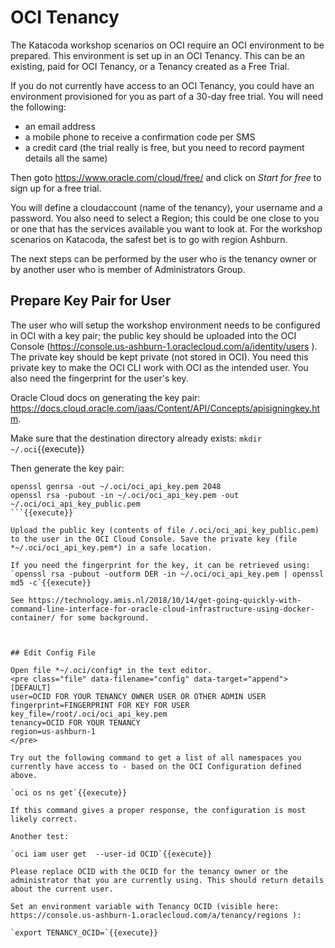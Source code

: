 # OCI Tenancy

The Katacoda workshop scenarios on OCI require an OCI environment to be prepared. This environment is set up in an OCI Tenancy. This can be an existing, paid for OCI Tenancy, or a Tenancy created as a Free Trial.

If you do not currently have access to an OCI Tenancy, you could have an environment provisioned for you as part of a 30-day free trial. You will need the following:

* an email address
* a mobile phone to receive a confirmation code per SMS
* a credit card (the trial really is free, but you need to record payment details all the same)

Then goto https://www.oracle.com/cloud/free/ and click on *Start for free* to sign up for a free trial.

You will define a cloudaccount (name of the tenancy), your username and a password. You also need to select a Region; this could be one close to you or one that has the services available you want to look at. For the workshop scenarios on Katacoda, the safest bet is to go with region Ashburn.

The next steps can be performed by the user who is the tenancy owner or by another user who is member of Administrators Group.

## Prepare Key Pair for User

The user who will setup the workshop environment needs to be configured in OCI with a key pair; the public key should be uploaded into the OCI Console (https://console.us-ashburn-1.oraclecloud.com/a/identity/users ). The private key should be kept private (not stored in OCI). You need this private key to make the OCI CLI work with OCI as the intended user. You also need the fingerprint for the user's key.

Oracle Cloud docs on generating the key pair: https://docs.cloud.oracle.com/iaas/Content/API/Concepts/apisigningkey.htm.

Make sure that the destination directory already exists:
`mkdir ~/.oci`{{execute}}

Then generate the key pair:

```
openssl genrsa -out ~/.oci/oci_api_key.pem 2048
openssl rsa -pubout -in ~/.oci/oci_api_key.pem -out ~/.oci/oci_api_key_public.pem
```{{execute}}

Upload the public key (contents of file /.oci/oci_api_key_public.pem) to the user in the OCI Cloud Console. Save the private key (file *~/.oci/oci_api_key.pem*) in a safe location.

If you need the fingerprint for the key, it can be retrieved using:
`openssl rsa -pubout -outform DER -in ~/.oci/oci_api_key.pem | openssl md5 -c`{{execute}}

See https://technology.amis.nl/2018/10/14/get-going-quickly-with-command-line-interface-for-oracle-cloud-infrastructure-using-docker-container/ for some background. 



## Edit Config File

Open file *~/.oci/config* in the text editor.
<pre class="file" data-filename="config" data-target="append">
[DEFAULT]
user=OCID FOR YOUR TENANCY OWNER USER OR OTHER ADMIN USER
fingerprint=FINGERPRINT FOR KEY FOR USER
key_file=/root/.oci/oci_api_key.pem
tenancy=OCID FOR YOUR TENANCY
region=us-ashburn-1
</pre>

Try out the following command to get a list of all namespaces you currently have access to - based on the OCI Configuration defined above.

`oci os ns get`{{execute}} 

If this command gives a proper response, the configuration is most likely correct.

Another test:

`oci iam user get  --user-id OCID`{{execute}}

Please replace OCID with the OCID for the tenancy owner or the administrator that you are currently using. This should return details about the current user.

Set an environment variable with Tenancy OCID (visible here: https://console.us-ashburn-1.oraclecloud.com/a/tenancy/regions ):

`export TENANCY_OCID=`{{execute}}